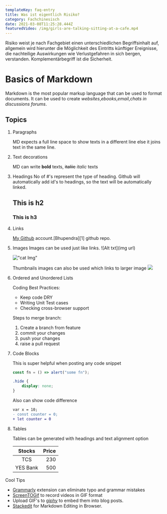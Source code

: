 ```yaml
---
templateKey: faq-entry
title: Was ist eigentlich Risiko?
category: Fachchinesisch
date: 2021-03-08T11:25:28.444Z
featuredVideo: /img/girls-are-talking-sitting-at-a-cafe.mp4
---
```


Risiko weist je nach Fachgebiet einen unterschiedlichen Begriffsinhalt auf, allgemein wird hierunter die Möglichkeit des Eintritts künftiger Ereignisse, die nachteilige Auswirkungen wie Verlustgefahren in sich bergen, verstanden. Komplementärbegriff ist die Sicherheit.

# Basics of Markdown

Markdown is the most popular markup language that can be used to format documents. It can be used to create _websites_,_ebooks_,_email_,_chats in discussions forums_.

## Topics

1. Paragraphs

    MD expects a full line space to show texts in a different line else it joins text in the same line.

2. Text decorations

    MD can write **bold** texts, ~~italiic~~ _italic_ texts

3. Headings
   No of #'s represent the type of heading. Github will automatically add id's to headings, so the text will be automatically linked.
    ## This is h2
    ### This is h3
4. Links

    [My Github](https://github.com/bhupendra1011 "all repos") account.[Bhupendra][1] github repo.

5. Images
   Images can be used just like links. ![Alt txt](img url)

    !["cat Img"](http://placekitten.com/200/200)

    Thumbnails images can also be used which links to larger image
    [<img src="http://placekitten.com/20/20">](http://placekitten.com/200/200)

6. Ordered and Unordered Lists

    Coding Best Practices:

    - Keep code DRY
    - Writing Unit Test cases
    - Checking cross-browser support

    Steps to merge branch:

    1. Create a branch from feature
    1. commit your changes
    1. push your changes
    1. raise a pull request

7. Code Blocks

    This is super helpful when posting any code snippet

    ```js
    const fn = () => alert("some fn");
    ```

    ```css
    .hide {
        display: none;
    }
    ```

    Also can show code difference

    ```diff
    var x = 10;
    - const counter = 0;
    + let counter = 0
    ```

8. Tables

    Tables can be generated with headings and text alignment option

    |  Stocks  | Price |
    | :------: | ----: |
    |   TCS    |   230 |
    | YES Bank |   500 |

Cool Tips

-   [Grammarly](https://marketplace.visualstudio.com/items?itemName=znck.grammarly) extension can eliminate typo and grammar mistakes
-   [ScreenTOGif](https://www.screentogif.com/) to record videos in GIF format
-   Upload GIF's to [giphy](https://giphy.com/) to embed them into blog posts.
-   [Stackedit](https://stackedit.io/) for Markdown Editing in Browser.
